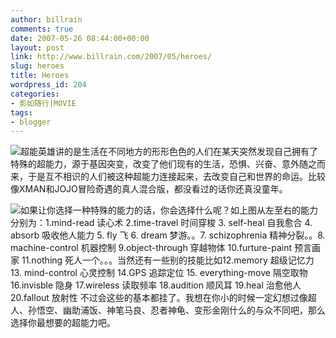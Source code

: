 ```yaml
---
author: billrain
comments: true
date: 2007-05-26 08:44:00+00:00
layout: post
link: http://www.billrain.com/2007/05/heroes/
slug: heroes
title: Heroes
wordpress_id: 204
categories:
- 影如随行|MOVIE
tags:
- blogger
---
```


[![](http://bp1.blogger.com/_lAHIYwHGO4A/Rlf1XNr4iNI/AAAAAAAABdc/PAkmMRBhhjc/s400/heroes-downloads-desktop-group-1152x870-01.jpg)](http://bp1.blogger.com/_lAHIYwHGO4A/Rlf1XNr4iNI/AAAAAAAABdc/PAkmMRBhhjc/s1600-h/heroes-downloads-desktop-group-1152x870-01.jpg)超能英雄讲的是生活在不同地方的形形色色的人们在某天突然发现自己拥有了特殊的超能力，源于基因突变，改变了他们现有的生活，恐惧、兴奋、意外随之而来，于是互不相识的人们被这种超能力连接起来，去改变自己和世界的命运。比较像XMAN和JOJO冒险奇遇的真人混合版，都没看过的话你还真没童年。

[![](http://bp2.blogger.com/_lAHIYwHGO4A/Rlf1Xdr4iOI/AAAAAAAABdk/NTk0JV6BemY/s400/heroes-downloads-desktop-group-1152x870-02.jpg)](http://bp2.blogger.com/_lAHIYwHGO4A/Rlf1Xdr4iOI/AAAAAAAABdk/NTk0JV6BemY/s1600-h/heroes-downloads-desktop-group-1152x870-02.jpg)如果让你选择一种特殊的能力的话，你会选择什么呢？如上图从左至右的能力分别为：1.mind-read 读心术 2.time-travel 时间穿梭 3. self-heal 自我愈合 4. absorb 吸收他人能力 5. fly 飞 6. dream 梦游。。7. schizophrenia 精神分裂。。8. machine-control 机器控制 9.object-through 穿越物体 10.furture-paint 预言画家 11.nothing 死人一个。。。当然还有一些别的技能比如12.memory 超级记忆力 13. mind-control 心灵控制 14.GPS 追踪定位 15. everything-move 隔空取物 16.invisble 隐身 17.wireless 读取频率 18.audition 顺风耳 19.heal 治愈他人 20.fallout 放射性 不过会这些的基本都挂了。我想在你小的时候一定幻想过像超人、孙悟空、幽助浦饭、神笔马良、忍者神龟、变形金刚什么的与众不同吧，那么选择你最想要的超能力吧。
